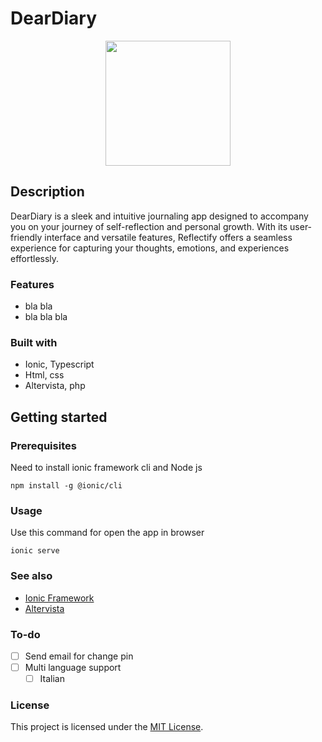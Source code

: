 # DearDiary



<div align="center">
  <kbd>
    <img height="200px" width="200px" src="https://github.com/tommaso-caputi/journaling-app/blob/main/design/icon.png" />
  </kbd>
</div>

## Description

DearDiary is a sleek and intuitive journaling app designed to accompany you on your journey of self-reflection and personal growth. With its user-friendly interface and versatile features, Reflectify offers a seamless experience for capturing your thoughts, emotions, and experiences effortlessly.

### Features

- bla bla
- bla bla bla

### Built with

- Ionic, Typescript
- Html, css
- Altervista, php

## Getting started

### Prerequisites
Need to install ionic framework cli and Node js
```console
npm install -g @ionic/cli
```

### Usage
Use this command for open the app in browser
```console
ionic serve
```

### See also

- [Ionic Framework](https://ionicframework.com/)
- [Altervista](https://altervista.org)

### To-do

- [ ] Send email for change pin
- [ ] Multi language support
  - [ ] Italian

### License

This project is licensed under the [MIT License](LICENSE.md).
